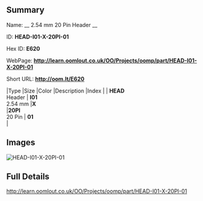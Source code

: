 

## Summary
 
Name: __ 2.54 mm 20 Pin Header __

ID: __HEAD-I01-X-20PI-01__

Hex ID: __E620__

WebPage: __http://learn.oomlout.co.uk/OO/Projects/oomp/part/HEAD-I01-X-20PI-01__

Short URL: __http://oom.lt/E620__


|Type   |Size   |Color   |Description   |Index   |
| __HEAD__ <br>Header  | __I01__<br>2.54 mm   |__X__<br>    |__20PI__<br>20 Pin    | __01__<br>  |


## Images
![HEAD-I01-X-20PI-01](http://oomlout.com/oomp-gen/parts/HEAD-I01-X-20PI-01/HEAD-I01-X-20PI-01_420.jpg)

## Full Details

 http://learn.oomlout.co.uk/OO/Projects/oomp/part/HEAD-I01-X-20PI-01

